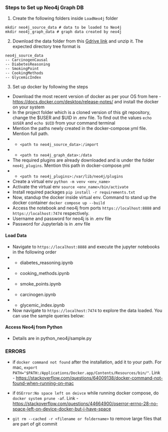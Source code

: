 
### Steps to Set up Neo4j Graph DB
1. Create the following folders inside `LoadNeo4j` folder
```
mkdir neo4j_source_data # data to be loaded to Neo4j
mkdir neo4j_graph_data # graph data created by neo4j
```

2. Download the data folder from this [Gdrive link](https://drive.google.com/drive/folders/1ocSyWqhwJT8ap01frBXLABQmuLU7V1y3?usp=sharing) and unzip it. The expected directory tree format is

```
neo4j_source_data
-- CarcinogenCausal        
-- DiabetesReasoning       
-- SmokingPoint
-- CookingMethods          
-- GlycemicIndex
```

3. Set up docker by following the steps 
* Download the most recent version of docker as per your OS from here - https://docs.docker.com/desktop/release-notes/ and install the docker on your system
* In the project folder which is a cloned version of this git repository, change the $USER and $UID in .env file. To find out the values `echo $USER` and `echo $UID` from your command terminal
* Mention the paths newly created in the docker-compose.yml file. Mention full path.
* * `<path to neo4j_source_data>:/import`
* * `<path to neo4j_graph_data>:/data`
* The required plugins are already downloaded and is under the folder `neo4j_plugins`. Mention this path in docker-compose.yml
* * `<path to neo4j_plugins>:/var/lib/neo4j/plugins`
* Create a virtual env `python -m venv <env_name>`
* Activate the virtual env `source <env_name>/bin/activate`
* Install required packages `pip install -r requirements.txt`
* Now, standup the docker inside virtual env. Command to stand up the docker container `docker compose up --build`
* Access the notebook and neo4j from ports `https://localhost:8888` and `https://localhost:7474` respectively. 
* Username and password for neo4j is in .env file
* Password for Jupyterlab is in .env file

#### Load Data
* Navigate to `https://localhost:8888` and execute the jupyter notebooks in the following order 
* * diabetes_reasoning.ipynb
* * cooking_methods.ipynb
* * smoke_points.ipynb
* * carcinogen.ipynb
* * glycemic_index.ipynb
* Now navigate to `https://localhost:7474` to explore the data loaded. You can use the sample queries below:


#### Access Neo4j from Python
* Details are in python_neo4j/sample.py



### ERRORS
* if `docker command not found` after the installation, add it to your path. For mac, ` export PATH="$PATH:/Applications/Docker.app/Contents/Resources/bin/" `. Link - https://stackoverflow.com/questions/64009138/docker-command-not-found-when-running-on-mac 

* if `OSError:No space left on deivce` while running docker compose, do `docker system prune -af`. Link - https://stackoverflow.com/questions/44664900/oserror-errno-28-no-space-left-on-device-docker-but-i-have-space 

* `git rm --cached -r <filename or foldername>` to remove large files that are part of git commit